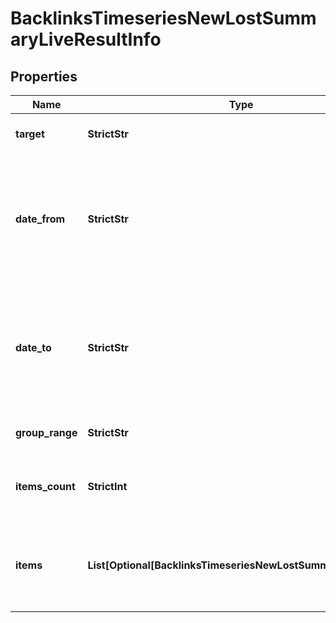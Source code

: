 # BacklinksTimeseriesNewLostSummaryLiveResultInfo


## Properties

| Name | Type | Description | Notes |
|------------ | ------------- | ------------- | -------------|
**target** | **StrictStr** | target from a POST array |[optional]|
**date_from** | **StrictStr** | starting date of the time range<br>in the UTC format: “yyyy-mm-dd”<br>example:<br>2019-01-01 |[optional]|
**date_to** | **StrictStr** | ending date of the time range<br>in the UTC format: 'yyyy-mm-dd'<br>example:<br>'2019-01-15' |[optional]|
**group_range** | **StrictStr** | group_range from the POST array |[optional]|
**items_count** | **StrictInt** | the number of results returned in the items array |[optional]|
**items** | **List[Optional[BacklinksTimeseriesNewLostSummaryLiveItem]]** | contains relevant backlinks and referring domains data |[optional]|